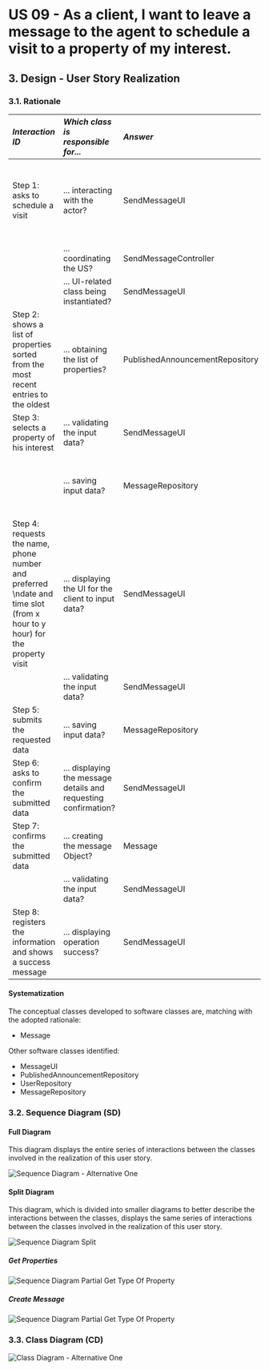 # US 09 - As a client, I want to leave a message to the agent to schedule a visit to a property of my interest.

## 3. Design - User Story Realization 

### 3.1. Rationale


| **_Interaction ID_**                                                                                                      | **_Which class is responsible for..._**                         | **_Answer_**                    | **_Justification_**                                                                                                                           |                                   
|:--------------------------------------------------------------------------------------------------------------------------|:----------------------------------------------------------------|:--------------------------------|-----------------------------------------------------------------------------------------------------------------------------------------------|
| Step 1: asks to schedule a visit                                                                                          | ... interacting with the actor?                                 | SendMessageUI                   | Pure Fabrication: there is no reason to assign this responsibility to any existing class in the Domain Model. It is a user interface concern. |
|                                                                                                                           | ... coordinating the US?                                        | SendMessageController           | Controller                                                                                                                                    | 
|                                                                                                                           | ... UI-related class being instantiated?                        | SendMessageUI                   | Pure Fabrication                                                                                                                              |
| Step 2: shows a list of properties sorted from the most recent entries to the oldest                                      | ... obtaining the list of properties?                           | PublishedAnnouncementRepository | IE: knows all it's data , Pure Fabrication                                                                                                    |
| Step 3: selects a property of his interest                                                                                | ... validating the input data?                                  | SendMessageUI                   | Pure Fabrication                                                                                                                              |
|                                                                                                                           | ... saving input data?                                          | MessageRepository               | Creator: MessageRepository records instances of the Published Announcement, and records them.                                                 |
| Step 4: requests the name, phone number and preferred \ndate and time slot (from x hour to y hour) for the property visit | ... displaying the UI for the client to input data?             | SendMessageUI                   | Pure Fabrication                                                                                                                              |
|                                                                                                                           | ... validating the input data?                                  | SendMessageUI                   | Pure Fabrication                                                                                                                              |
| Step 5: submits the requested data                                                                                        | ... saving input data?                                          | MessageRepository               | Creator                                                                                                                                       |
| Step 6: asks to confirm the submitted data                                                                                | ... displaying the message details and requesting confirmation? | SendMessageUI                   | Pure Fabrication                                                                                                                              |
| Step 7: confirms the submitted data                                                                                       | ... creating the message Object?                                | Message                         | Creator: the object create has its own data.                                                                                                  |
|                                                                                                                           | ... validating the input data?                                  | SendMessageUI                   | Pure Fabrication                                                                                                                              |
| Step 8: registers the information and shows a success message                                                             | ... displaying operation success?                               | SendMessageUI                   | Pure Fabrication                                                                                                                              |

#### Systematization

The conceptual classes developed to software classes are, matching with the adopted rationale:
* Message

Other software classes identified:
* MessageUI
* PublishedAnnouncementRepository
* UserRepository
* MessageRepository


### 3.2. Sequence Diagram (SD)

#### Full Diagram
This diagram displays the entire series of interactions between the classes involved in the realization of this user story.

![Sequence Diagram - Alternative One](svg/us09-sequence-diagram-full.svg)

#### Split Diagram

This diagram, which is divided into smaller diagrams to better describe the interactions between the classes, displays the same series of interactions between the classes involved in the realization of this user story.

![Sequence Diagram Split](svg/us09-sequence-diagram-split.svg)

##### Get Properties

![Sequence Diagram Partial Get Type Of Property](svg/us09-sequence-diagram-partial-get-properties.svg)

##### Create Message

![Sequence Diagram Partial Get Type Of Property](svg/us09-sequence-diagram-partial-create-message.svg)

### 3.3. Class Diagram (CD)
![Class Diagram - Alternative One](svg/us09-class-diagram.svg)
